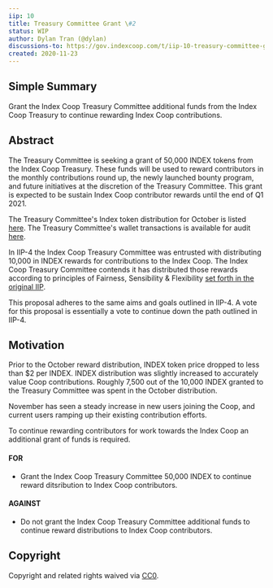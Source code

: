 ```yaml
---
iip: 10
title: Treasury Committee Grant \#2
status: WIP
author: Dylan Tran (@dylan)
discussions-to: https://gov.indexcoop.com/t/iip-10-treasury-committee-grant-2/373
created: 2020-11-23
---
```


## Simple Summary

Grant the Index Coop Treasury Committee additional funds from the Index Coop Treasury to continue rewarding Index Coop contributions.

## Abstract

The Treasury Committee is seeking a grant of 50,000 INDEX tokens from the Index Coop Treasury.
These funds will be used to reward contributors in the monthly contributions round up, the newly launched bounty program, and future initiatives at the discretion of the Treasury Committee. This grant is expected to be sustain Index Coop contributor rewards until the end of Q1 2021.

The Treasury Committee's Index token distribution for October is listed [here](https://gov.indexcoop.com/t/october-rewards-distribution-methodology/262).
The Treasury Committee's wallet transactions is available for audit [here](https://etherscan.io/address/0xe2250424378b6a6dC912f5714cfd308a8D593986).

In IIP-4 the Index Coop Treasury Committee was entrusted with distributing 10,000 in INDEX rewards for contributions to the Index Coop.
The Index Coop Treasury Committee contends it has distributed those rewards according to principles of Fairness, Sensibility & Flexibility [set forth in the original IIP](./iip-004.md).

This proposal adheres to the same aims and goals outlined in IIP-4. A vote for this proposal is essentially a vote to continue down the path outlined in IIP-4.

## Motivation

Prior to the October reward distribution, INDEX token price dropped to less than \$2 per INDEX. INDEX distribution was slightly increased to accurately value Coop contributions. Roughly 7,500 out of the 10,000 INDEX granted to the Treasury Committee was spent in the October distribution.

November has seen a steady increase in new users joining the Coop, and current users ramping up their existing contribution efforts.

To continue rewarding contributors for work towards the Index Coop an additional grant of funds is required.

#### FOR

- Grant the Index Coop Treasury Committee 50,000 INDEX to continue reward ditsribution to Index Coop contributors.

#### AGAINST

- Do not grant the Index Coop Treasury Committee additional funds to continue reward distributions to Index Coop contributors.

## Copyright

Copyright and related rights waived via [CC0](https://creativecommons.org/publicdomain/zero/1.0/).
